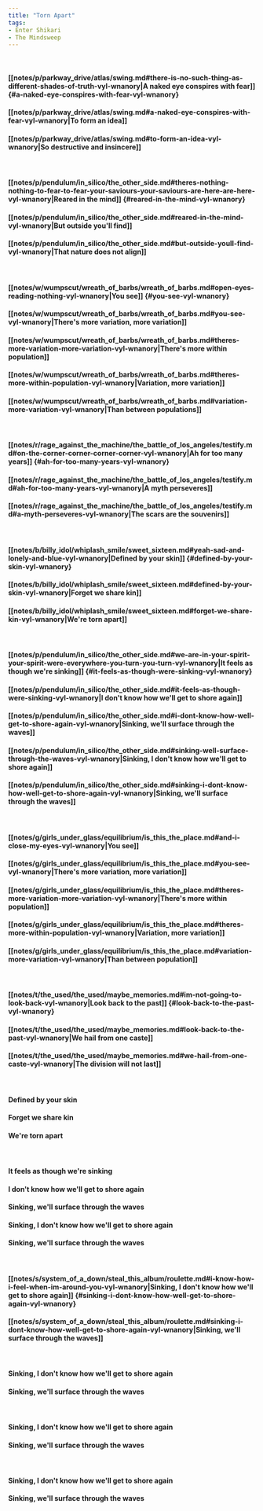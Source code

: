 ```yaml
---
title: "Torn Apart"
tags:
- Enter Shikari
- The Mindsweep
---
```

&nbsp;
#### [[notes/p/parkway_drive/atlas/swing.md#there-is-no-such-thing-as-different-shades-of-truth-vyl-wnanory|A naked eye conspires with fear]] {#a-naked-eye-conspires-with-fear-vyl-wnanory}
#### [[notes/p/parkway_drive/atlas/swing.md#a-naked-eye-conspires-with-fear-vyl-wnanory|To form an idea]]
#### [[notes/p/parkway_drive/atlas/swing.md#to-form-an-idea-vyl-wnanory|So destructive and insincere]]
&nbsp;
#### [[notes/p/pendulum/in_silico/the_other_side.md#theres-nothing-nothing-to-fear-to-fear-your-saviours-your-saviours-are-here-are-here-vyl-wnanory|Reared in the mind]] {#reared-in-the-mind-vyl-wnanory}
#### [[notes/p/pendulum/in_silico/the_other_side.md#reared-in-the-mind-vyl-wnanory|But outside you'll find]]
#### [[notes/p/pendulum/in_silico/the_other_side.md#but-outside-youll-find-vyl-wnanory|That nature does not align]]
&nbsp;
#### [[notes/w/wumpscut/wreath_of_barbs/wreath_of_barbs.md#open-eyes-reading-nothing-vyl-wnanory|You see]] {#you-see-vyl-wnanory}
#### [[notes/w/wumpscut/wreath_of_barbs/wreath_of_barbs.md#you-see-vyl-wnanory|There's more variation, more variation]]
#### [[notes/w/wumpscut/wreath_of_barbs/wreath_of_barbs.md#theres-more-variation-more-variation-vyl-wnanory|There's more within population]]
#### [[notes/w/wumpscut/wreath_of_barbs/wreath_of_barbs.md#theres-more-within-population-vyl-wnanory|Variation, more variation]]
#### [[notes/w/wumpscut/wreath_of_barbs/wreath_of_barbs.md#variation-more-variation-vyl-wnanory|Than between populations]]
&nbsp;
#### [[notes/r/rage_against_the_machine/the_battle_of_los_angeles/testify.md#on-the-corner-corner-corner-corner-vyl-wnanory|Ah for too many years]] {#ah-for-too-many-years-vyl-wnanory}
#### [[notes/r/rage_against_the_machine/the_battle_of_los_angeles/testify.md#ah-for-too-many-years-vyl-wnanory|A myth perseveres]]
#### [[notes/r/rage_against_the_machine/the_battle_of_los_angeles/testify.md#a-myth-perseveres-vyl-wnanory|The scars are the souvenirs]]
&nbsp;
#### [[notes/b/billy_idol/whiplash_smile/sweet_sixteen.md#yeah-sad-and-lonely-and-blue-vyl-wnanory|Defined by your skin]] {#defined-by-your-skin-vyl-wnanory}
#### [[notes/b/billy_idol/whiplash_smile/sweet_sixteen.md#defined-by-your-skin-vyl-wnanory|Forget we share kin]]
#### [[notes/b/billy_idol/whiplash_smile/sweet_sixteen.md#forget-we-share-kin-vyl-wnanory|We're torn apart]]
&nbsp;
#### [[notes/p/pendulum/in_silico/the_other_side.md#we-are-in-your-spirit-your-spirit-were-everywhere-you-turn-you-turn-vyl-wnanory|It feels as though we're sinking]] {#it-feels-as-though-were-sinking-vyl-wnanory}
#### [[notes/p/pendulum/in_silico/the_other_side.md#it-feels-as-though-were-sinking-vyl-wnanory|I don't know how we'll get to shore again]]
#### [[notes/p/pendulum/in_silico/the_other_side.md#i-dont-know-how-well-get-to-shore-again-vyl-wnanory|Sinking, we'll surface through the waves]]
#### [[notes/p/pendulum/in_silico/the_other_side.md#sinking-well-surface-through-the-waves-vyl-wnanory|Sinking, I don't know how we'll get to shore again]]
#### [[notes/p/pendulum/in_silico/the_other_side.md#sinking-i-dont-know-how-well-get-to-shore-again-vyl-wnanory|Sinking, we'll surface through the waves]]
&nbsp;
#### [[notes/g/girls_under_glass/equilibrium/is_this_the_place.md#and-i-close-my-eyes-vyl-wnanory|You see]]
#### [[notes/g/girls_under_glass/equilibrium/is_this_the_place.md#you-see-vyl-wnanory|There's more variation, more variation]]
#### [[notes/g/girls_under_glass/equilibrium/is_this_the_place.md#theres-more-variation-more-variation-vyl-wnanory|There's more within population]]
#### [[notes/g/girls_under_glass/equilibrium/is_this_the_place.md#theres-more-within-population-vyl-wnanory|Variation, more variation]]
#### [[notes/g/girls_under_glass/equilibrium/is_this_the_place.md#variation-more-variation-vyl-wnanory|Than between population]]
&nbsp;
#### [[notes/t/the_used/the_used/maybe_memories.md#im-not-going-to-look-back-vyl-wnanory|Look back to the past]] {#look-back-to-the-past-vyl-wnanory}
#### [[notes/t/the_used/the_used/maybe_memories.md#look-back-to-the-past-vyl-wnanory|We hail from one caste]]
#### [[notes/t/the_used/the_used/maybe_memories.md#we-hail-from-one-caste-vyl-wnanory|The division will not last]]
&nbsp;
#### Defined by your skin
#### Forget we share kin
#### We're torn apart
&nbsp;
#### It feels as though we're sinking
#### I don't know how we'll get to shore again
#### Sinking, we'll surface through the waves
#### Sinking, I don't know how we'll get to shore again
#### Sinking, we'll surface through the waves
&nbsp;
#### [[notes/s/system_of_a_down/steal_this_album/roulette.md#i-know-how-i-feel-when-im-around-you-vyl-wnanory|Sinking, I don't know how we'll get to shore again]] {#sinking-i-dont-know-how-well-get-to-shore-again-vyl-wnanory}
#### [[notes/s/system_of_a_down/steal_this_album/roulette.md#sinking-i-dont-know-how-well-get-to-shore-again-vyl-wnanory|Sinking, we'll surface through the waves]]
&nbsp;
#### Sinking, I don't know how we'll get to shore again
#### Sinking, we'll surface through the waves
&nbsp;
#### Sinking, I don't know how we'll get to shore again
#### Sinking, we'll surface through the waves
&nbsp;
#### Sinking, I don't know how we'll get to shore again
#### Sinking, we'll surface through the waves
